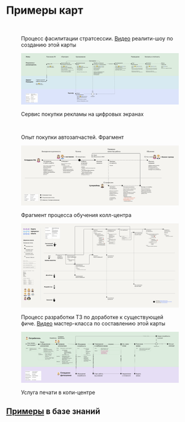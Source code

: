 # Примеры карт

<figure><img src="../.gitbook/assets/Карта гипотез. Процесс фасилитации стратсессии - Карта процесса-опыта фасилитация стратсессии с Картой гипотез.jpg" alt=""><figcaption><p>Процесс фасилитации стратсессии.  <a href="https://rutube.ru/video/6701a2fb4a1be274a528887501fbda06/">Видео</a> реалити-шоу по созданию этой карты</p></figcaption></figure>

<figure><img src="../.gitbook/assets/01-xpm-example-advert.png" alt=""><figcaption><p>Сервис покупки рекламы на цифровых экранах</p></figcaption></figure>

<figure><img src="../.gitbook/assets/Шаблоны Карты процесса-опыта, XPM - Пример 3. Услуга опыт покупки автозапчастей.png" alt=""><figcaption><p>Опыт покупки автозапчастей. Фрагмент</p></figcaption></figure>

<figure><img src="../.gitbook/assets/XPM обеспечения качества колл-центра.png" alt=""><figcaption><p>Фрагмент процесса обучения колл-центра</p></figcaption></figure>

<figure><img src="../.gitbook/assets/Карта процесса-опыта пути системного аналитика.png" alt=""><figcaption><p>Процесс разработки ТЗ по доработке к существующей фиче. <a href="https://www.youtube.com/watch?v=395_XHu9olw">Видео</a> мастер-класса по составлению этой карты</p></figcaption></figure>

<figure><img src="../.gitbook/assets/02-xpm-example-printout.png" alt=""><figcaption><p>Услуга печати в копи-центре</p></figcaption></figure>

## [Примеры](https://github.com/Byndyusoft/xp-mapping/tree/main/xpm-examples) в базе знаний

